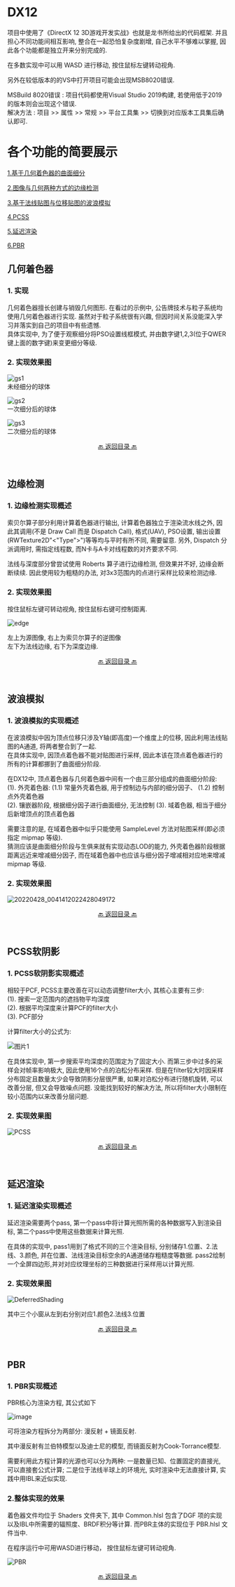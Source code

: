 # DX12
项目中使用了《DirectX 12 3D游戏开发实战》也就是龙书所给出的代码框架.  并且担心不同功能间相互影响, 整合在一起恐怕复杂度剧增, 自己水平不够难以掌握, 因此各个功能都是独立开来分别完成的.  

在多数实现中可以用 WASD 进行移动, 按住鼠标左键转动视角.  

另外在较低版本的的VS中打开项目可能会出现MSB8020错误.  

MSBuild 8020错误 : 项目代码都使用Visual Studio 2019构建, 若使用低于2019的版本则会出现这个错误.  
解决方法 : 项目 >> 属性 >> 常规 >> 平台工具集 >> 切换到对应版本工具集后确认即可.  


# **各个功能的简要展示**  

[1.基于几何着色器的曲面细分](#几何着色器)

[2.图像与几何两种方式的边缘检测](#边缘检测)

[3.基于法线贴图与位移贴图的波浪模拟](#波浪模拟)

[4.PCSS](#PCSS软阴影)

[5.延迟渲染](#延迟渲染)

[6.PBR](#PBR)

## 几何着色器
### 1. 实现
几何着色器擅长创建与销毁几何图形. 在看过的示例中, 公告牌技术与粒子系统均使用几何着色器进行实现. 虽然对于粒子系统很有兴趣, 但因时间关系没能深入学习并落实到自己的项目中有些遗憾.  
具体实现中, 为了便于观察细分将PSO设置线框模式, 并由数字键1,2,3(位于QWER键上面的数字键)来变更细分等级.  
    
### 2. 实现效果图  
  
![gs1](https://user-images.githubusercontent.com/79561572/165715665-791bcd18-e1c5-424a-b10a-10f0f0053b53.png)  
未经细分的球体  
  
![gs2](https://user-images.githubusercontent.com/79561572/165715825-b734d206-dc9d-4880-91e2-22c881afce37.png)  
一次细分后的球体  
  
  
![gs3](https://user-images.githubusercontent.com/79561572/165715878-67e51b01-c0fd-435c-8e09-a8b293f407f4.png)  
二次细分后的球体  

  
<p align="center"><a href="#DX12">🔙 返回目录 🔙</a></p><br>  
      
      
## 边缘检测
### 1. 边缘检测实现概述  
索贝尔算子部分利用计算着色器进行输出, 计算着色器独立于渲染流水线之外, 因此其调用(不是 Draw Call 而是 Dispatch Call), 格式(UAV), PSO设置, 输出设置(RWTexture2D"<"Type">")等等均与平时有所不同, 需要留意. 另外, Dispatch 分派调用时, 需指定线程数, 而N卡与A卡对线程数的对齐要求不同.  
  
法线与深度部分曾尝试使用 Roberts 算子进行边缘检测, 但效果并不好, 边缘会断断续续. 因此使用较为粗糙的办法, 对3x3范围内的点进行采样比较来检测边缘.  
  

### 2. 实现效果图
按住鼠标左键可转动视角, 按住鼠标右键可控制距离.

![edge](https://user-images.githubusercontent.com/79561572/165698802-85d70bd0-c269-4e1d-955f-b76e12d5bd1f.png)

左上为源图像, 右上为索贝尔算子的逆图像  
左下为法线边缘, 右下为深度边缘.  
  
<p align="center"><a href="#DX12">🔙 返回目录 🔙</a></p><br>


## 波浪模拟
### 1. 波浪模拟的实现概述

在波浪模拟中因为顶点位移只涉及Y轴(即高度)一个维度上的位移, 因此利用法线贴图的A通道, 将两者整合到了一起.  
在具体实现中, 因顶点着色器不能对贴图进行采样, 因此本该在顶点着色器进行的所有的计算都挪到了曲面细分阶段.  

在DX12中, 顶点着色器与几何着色器中间有一个由三部分组成的曲面细分阶段:  
(1). 外壳着色器: (1.1) 常量外壳着色器, 用于控制边与内部的细分因子、 (1.2) 控制点外壳着色器  
(2). 镶嵌器阶段, 根据细分因子进行曲面细分, 无法控制
(3). 域着色器, 相当于细分后新增顶点的顶点着色器  

需要注意的是, 在域着色器中似乎只能使用 SampleLevel 方法对贴图采样(即必须指定 mipmap 等级).  
猜测应该是曲面细分阶段与生俱来就有实现动态LOD的能力, 外壳着色器阶段根据距离远近来增减细分因子, 而在域着色器中也应该与细分因子增减相对应地来增减 mipmap 等级. 

### 2. 实现效果图
![20220428_0041412022428049172](https://user-images.githubusercontent.com/79561572/165559384-b4bf9208-228c-40bc-a63a-929168338259.gif)  



<p align="center"><a href="#DX12">🔙 返回目录 🔙</a></p><br>


## PCSS软阴影
### 1. PCSS软阴影实现概述

相较于PCF, PCSS主要改善在可以动态调整filter大小, 其核心主要有三步:  
  (1). 搜索一定范围内的遮挡物平均深度  
  (2). 根据平均深度来计算PCF的filter大小  
  (3). PCF部分  

计算filter大小的公式为:

![图片1](https://user-images.githubusercontent.com/79561572/165554169-2dc04a7f-801d-40be-86e0-d8a0bc70fab9.png)

在具体实现中, 第一步搜索平均深度的范围定为了固定大小. 而第三步中过多的采样会对帧率影响极大, 因此使用16个点的泊松分布采样. 但是在filter较大时因采样分布固定且数量太少会导致阴影分层很严重, 如果对泊松分布进行随机旋转, 可以改善分层, 但又会导致噪点问题. 没能找到较好的解决方法, 所以将filter大小限制在较小范围内以来改善分层问题.

### 2. 实现效果图
![PCSS](https://user-images.githubusercontent.com/79561572/165555067-bd7a68e6-a944-48ca-ba73-3d84d9ed82fb.png)  


<p align="center"><a href="#DX12">🔙 返回目录 🔙</a></p><br>


## 延迟渲染
### 1. 延迟渲染实现概述
延迟渲染需要两个pass, 第一个pass中将计算光照所需的各种数据写入到渲染目标, 第二个pass中使用这些数据来计算光照. 

在具体的实现中, pass1用到了格式不同的三个渲染目标, 分别储存1.位置、2.法线、3.颜色, 并在位置、法线渲染目标空余的A通道储存粗糙度等数据. pass2绘制一个全屏四边形,并对对应纹理坐标的三种数据进行采样用以计算光照.

### 2. 实现效果图
![DeferredShading](https://user-images.githubusercontent.com/79561572/165546247-317c510a-6139-4cf5-85b0-f3046661f03e.png)


其中三个小窗从左到右分别对应1.颜色2.法线3.位置  



<p align="center"><a href="#DX12">🔙 返回目录 🔙</a></p><br>

## PBR
### 1. PBR实现概述

PBR核心为渲染方程, 其公式如下

![image](https://user-images.githubusercontent.com/79561572/165524163-7156a9b3-f7db-426b-9975-5d1999d4ea94.png)

可将渲染方程拆分为两部分: 漫反射 + 镜面反射.

其中漫反射有兰伯特模型以及迪士尼的模型, 而镜面反射为Cook-Torrance模型.

需要利用此方程计算的光源也可以分为两种: 一是数量已知、位置固定的直接光, 可以直接套公式计算; 二是位于法线半球上的环境光, 实时渲染中无法直接计算, 实践中用IBL来近似实现.


### 2.整体实现的效果

着色器文件均位于 Shaders 文件夹下, 其中 Common.hlsl 包含了DGF 项的实现以及IBL中所需要的辐照度、BRDF积分等计算. 而PBR主体的实现位于 PBR.hlsl 文件当中.

在程序运行中可用WASD进行移动， 按住鼠标左键可转动视角.

![PBR](https://user-images.githubusercontent.com/79561572/165525515-40f28063-5ff5-4b9e-976c-191f62695aec.png)  






<p align="center"><a href="#DX12">🔙 返回目录 🔙</a></p><br>
